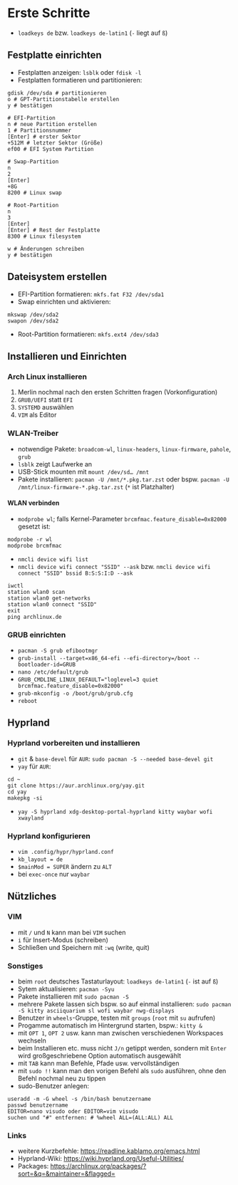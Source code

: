 # Erste Schritte
- `loadkeys de` bzw. `loadkeys de-latin1` (`-` liegt auf `ß`)

## Festplatte einrichten
- Festplatten anzeigen: `lsblk` oder `fdisk -l`
- Festplatten formatieren und partitionieren:
```
gdisk /dev/sda # partitionieren
o # GPT-Partitionstabelle erstellen
y # bestätigen

# EFI-Partition
n # neue Partition erstellen
1 # Partitionsnummer
[Enter] # erster Sektor
+512M # letzter Sektor (Größe)
ef00 # EFI System Partition

# Swap-Partition
n
2
[Enter]
+8G
8200 # Linux swap

# Root-Partition
n
3
[Enter]
[Enter] # Rest der Festplatte
8300 # Linux filesystem

w # Änderungen schreiben
y # bestätigen
```

## Dateisystem erstellen
- EFI-Partition formatieren: `mkfs.fat F32 /dev/sda1`
- Swap einrichten und aktivieren:
```
mkswap /dev/sda2
swapon /dev/sda2
```
- Root-Partition formatieren: `mkfs.ext4 /dev/sda3`


## Installieren und Einrichten
### Arch Linux installieren
1. Merlin nochmal nach den ersten Schritten fragen (Vorkonfiguration)
2. `GRUB/UEFI` statt `EFI`
3. `SYSTEMD` auswählen
4. `VIM` als Editor

### WLAN-Treiber
- notwendige Pakete: `broadcom-wl`, `linux-headers`, `linux-firmware`, `pahole`, `grub`
- `lsblk` zeigt Laufwerke an
- USB-Stick mounten mit `mount /dev/sd… /mnt`
- Pakete installieren: `pacman -U /mnt/*.pkg.tar.zst` oder bspw. `pacman -U /mnt/linux-firmware-*.pkg.tar.zst` (`*` ist Platzhalter)

#### WLAN verbinden
- `modprobe wl`; falls Kernel-Parameter `brcmfmac.feature_disable=0x82000` gesetzt ist:
```
modprobe -r wl
modprobe brcmfmac
```
- `nmcli device wifi list`
- `nmcli device wifi connect "SSID" --ask` bzw. `nmcli device wifi connect "SSID" bssid B:S:S:I:D --ask`

```
iwctl
station wlan0 scan
station wlan0 get-networks
station wlan0 connect "SSID"
exit
ping archlinux.de
```


### GRUB einrichten
- `pacman -S grub efibootmgr`
- `grub-install --target=x86_64-efi --efi-directory=/boot --bootloader-id=GRUB`
- `nano /etc/default/grub`
- `GRUB_CMDLINE_LINUX_DEFAULT="loglevel=3 quiet brcmfmac.feature_disable=0x82000"`
- `grub-mkconfig -o /boot/grub/grub.cfg`
- `reboot`

## Hyprland 
### Hyprland vorbereiten und installieren
- `git` & `base-devel` für `AUR`: `sudo pacman -S --needed base-devel git`
- `yay` für `AUR`:
```
cd ~
git clone https://aur.archlinux.org/yay.git
cd yay
makepkg -si
```
- `yay -S hyprland xdg-desktop-portal-hyprland kitty waybar wofi xwayland`

### Hyprland konfigurieren
- `vim .config/hypr/hyprland.conf`
- `kb_layout = de`
- `$mainMod = SUPER` ändern zu `ALT`
- bei `exec-once` nur `waybar`

## Nützliches
### VIM
- mit `/` und `N` kann man bei `VIM` suchen
- `i` für Insert-Modus (schreiben)
- Schließen und Speichern mit `:wq` (write, quit)

### Sonstiges
- beim `root` deutsches Tastaturlayout: `loadkeys de-latin1` (`-` ist auf `ß`)
- Sytem aktualisieren: `pacman -Syu`
- Pakete installieren mit `sudo pacman -S`
- mehrere Pakete lassen sich bspw. so auf einmal installieren: `sudo pacman -S kitty asciiquarium sl wofi waybar nwg-displays`
- Benutzer in `wheels`-Gruppe, testen mit `groups` (`root` mit `su` aufrufen)
- Progamme automatisch im Hintergrund starten, bspw.: `kitty &`
- mit `OPT 1`, `OPT 2` usw. kann man zwischen verschiedenen Workspaces wechseln
- beim Installieren etc. muss nicht `J/n` getippt werden, sondern mit `Enter` wird großgeschriebene Option automatisch ausgewählt
- mit `TAB` kann man Befehle, Pfade usw. vervollständigen
- mit `sudo !!` kann man den vorigen Befehl als `sudo` ausführen, ohne den Befehl nochmal neu zu tippen
- sudo-Benutzer anlegen:
```
useradd -m -G wheel -s /bin/bash benutzername
passwd benutzername
EDITOR=nano visudo oder EDITOR=vim visudo
suchen und "#" entfernen: # %wheel ALL=(ALL:ALL) ALL
```

### Links
- weitere Kurzbefehle: https://readline.kablamo.org/emacs.html
- Hyprland-Wiki: https://wiki.hyprland.org/Useful-Utilities/
- Packages: https://archlinux.org/packages/?sort=&q=&maintainer=&flagged=
